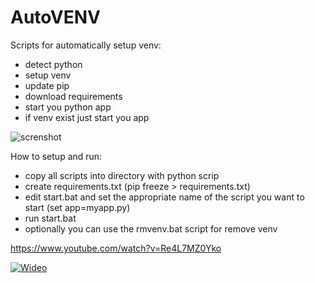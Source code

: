 # AutoVENV
Scripts for automatically setup venv:

- detect python
- setup venv
- update pip
- download requirements
- start you python app
- if venv exist just start you app

<img src="https://github.com/morgor/AutoVENV/blob/main/screenshot.png" alt="screnshot">

How to setup and run:
- copy all scripts into directory with python scrip
- create requirements.txt (pip freeze > requirements.txt)
- edit start.bat and set the appropriate name of the script you want to start (set app=myapp.py)
- run start.bat
- optionally you can use the rmvenv.bat script for remove venv

https://www.youtube.com/watch?v=Re4L7MZ0Yko

[![Wideo](https://img.youtube.com/vi/Re4L7MZ0Yko/maxresdefault.jpg)](https://www.youtube.com/watch?v=Re4L7MZ0Yko)

